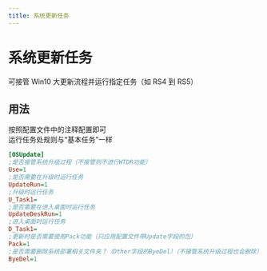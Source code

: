 ```yaml
---
title: 系统更新任务
---
```


# 系统更新任务
可接管 Win10 大更新流程并运行指定任务（如 RS4 到 RS5）

## 用法
按照配置文件中的注释配置即可    
运行任务处规则与“基本任务”一样
```ini
[OSUpdate]
;是否接管系统升级过程（不接管则不进行WTDR功能）
Use=1
;是否需要在升级时运行任务
UpdateRun=1
;升级时运行任务
U_Task1=
;是否需要在进入桌面时运行任务
UpdateDeskRun=1
;进入桌面时运行任务
D_Task1=
;更新时是否需要使用Pack功能（只应用配置文件带Update字段的包）
Pack=1
;是否需要删除系统部署相关文件夹？（Other字段的ByeDel）（不接管系统升级过程也会删除）
ByeDel=1
```